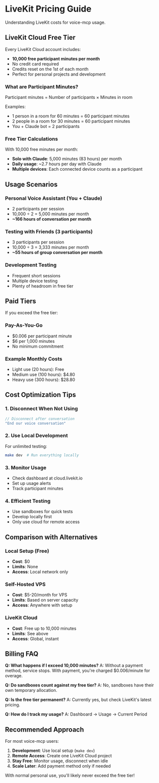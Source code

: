 # LiveKit Pricing Guide

Understanding LiveKit costs for voice-mcp usage.

## LiveKit Cloud Free Tier

Every LiveKit Cloud account includes:
- **10,000 free participant minutes per month**
- No credit card required
- Credits reset on the 1st of each month
- Perfect for personal projects and development

### What are Participant Minutes?

Participant minutes = Number of participants × Minutes in room

Examples:
- 1 person in a room for 60 minutes = 60 participant minutes
- 2 people in a room for 30 minutes = 60 participant minutes
- You + Claude bot = 2 participants

### Free Tier Calculations

With 10,000 free minutes per month:
- **Solo with Claude**: 5,000 minutes (83 hours) per month
- **Daily usage**: ~2.7 hours per day with Claude
- **Multiple devices**: Each connected device counts as a participant

## Usage Scenarios

### Personal Voice Assistant (You + Claude)
- 2 participants per session
- 10,000 ÷ 2 = 5,000 minutes per month
- **~166 hours of conversation per month**

### Testing with Friends (3 participants)
- 3 participants per session
- 10,000 ÷ 3 = 3,333 minutes per month
- **~55 hours of group conversation per month**

### Development Testing
- Frequent short sessions
- Multiple device testing
- Plenty of headroom in free tier

## Paid Tiers

If you exceed the free tier:

### Pay-As-You-Go
- $0.006 per participant minute
- $6 per 1,000 minutes
- No minimum commitment

### Example Monthly Costs
- Light use (20 hours): Free
- Medium use (100 hours): $4.80
- Heavy use (300 hours): $28.80

## Cost Optimization Tips

### 1. Disconnect When Not Using
```javascript
// Disconnect after conversation
"End our voice conversation"
```

### 2. Use Local Development
For unlimited testing:
```bash
make dev  # Run everything locally
```

### 3. Monitor Usage
- Check dashboard at cloud.livekit.io
- Set up usage alerts
- Track participant minutes

### 4. Efficient Testing
- Use sandboxes for quick tests
- Develop locally first
- Only use cloud for remote access

## Comparison with Alternatives

### Local Setup (Free)
- **Cost**: $0
- **Limits**: None
- **Access**: Local network only

### Self-Hosted VPS
- **Cost**: $5-20/month for VPS
- **Limits**: Based on server capacity
- **Access**: Anywhere with setup

### LiveKit Cloud
- **Cost**: Free up to 10,000 minutes
- **Limits**: See above
- **Access**: Global, instant

## Billing FAQ

**Q: What happens if I exceed 10,000 minutes?**
A: Without a payment method, service stops. With payment, you're charged $0.006/minute for overage.

**Q: Do sandboxes count against my free tier?**
A: No, sandboxes have their own temporary allocation.

**Q: Is the free tier permanent?**
A: Currently yes, but check LiveKit's latest pricing.

**Q: How do I track my usage?**
A: Dashboard → Usage → Current Period

## Recommended Approach

For most voice-mcp users:

1. **Development**: Use local setup (`make dev`)
2. **Remote Access**: Create one LiveKit Cloud project
3. **Stay Free**: Monitor usage, disconnect when idle
4. **Scale Later**: Add payment method only if needed

With normal personal use, you'll likely never exceed the free tier!